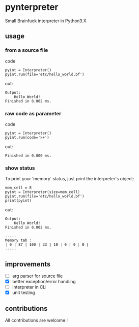 # pynterpreter
Small Brainfuck interpreter in Python3.X

## usage
### from a source file
code
```python3
pyint = Interpreter()
pyint.run(file='etc/hello_world.bf')
```
out:
```shell
Output:
	Hello World!
Finished in 0.002 ms.
```

### raw code as parameter
code
```python3
pyint = Interpreter()
pyint.run(code='>+')
```
out:
```shell
Finished in 0.000 ms.
```

### show status
To print your 'memory' status, just print the interpreter's object:
```python3
mem_cell = 8
pyint = Interpreter(size=mem_cell)
pyint.run(file='etc/hello_world.bf')
print(pyint)
```
out:
```shell
Output:
	Hello World!
Finished in 0.002 ms.

-----
Memory tab :
| 0 | 87 | 100 | 33 | 10 | 0 | 0 | 0 | 
-----
```

## improvements
- [ ] arg parser for source file
- [x] better exception/error handling
- [ ] interpreter in CLI
- [x] unit testing

## contributions
All contributions are welcome !
